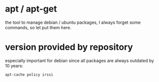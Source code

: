 # apt / apt-get

the tool to manage debian / ubuntu packages, I always forget some commands, so let put them here.

# version provided by repository

especially important for debian since all packages are always outdated by 10 years:

```
apt-cache policy irssi
```
